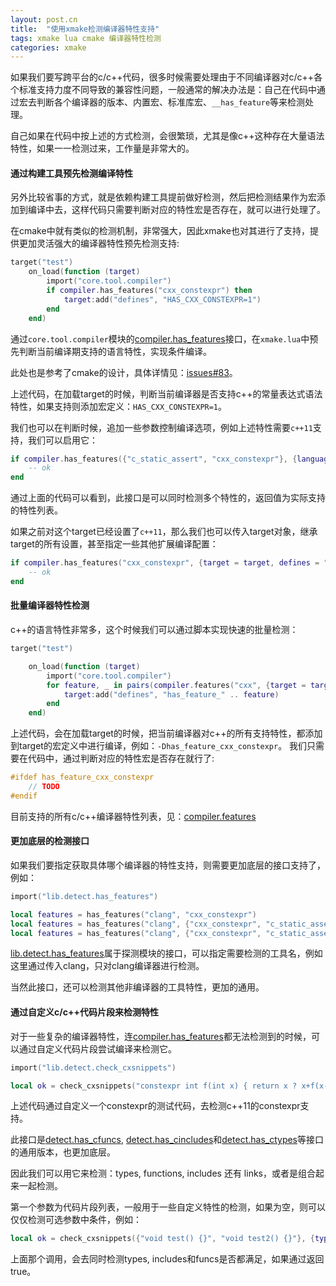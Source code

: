```yaml
---
layout: post.cn
title:  "使用xmake检测编译器特性支持"
tags: xmake lua cmake 编译器特性检测
categories: xmake
---
```


如果我们要写跨平台的c/c++代码，很多时候需要处理由于不同编译器对c/c++各个标准支持力度不同导致的兼容性问题，一般通常的解决办法是：自己在代码中通过宏去判断各个编译器的版本、内置宏、标准库宏、`__has_feature`等来检测处理。

自己如果在代码中按上述的方式检测，会很繁琐，尤其是像c++这种存在大量语法特性，如果一一检测过来，工作量是非常大的。

#### 通过构建工具预先检测编译特性

另外比较省事的方式，就是依赖构建工具提前做好检测，然后把检测结果作为宏添加到编译中去，这样代码只需要判断对应的特性宏是否存在，就可以进行处理了。

在cmake中就有类似的检测机制，非常强大，因此xmake也对其进行了支持，提供更加灵活强大的编译器特性预先检测支持:

```lua
target("test")
    on_load(function (target)
        import("core.tool.compiler")
        if compiler.has_features("cxx_constexpr") then
            target:add("defines", "HAS_CXX_CONSTEXPR=1")
        end
    end)
```

通过`core.tool.compiler`模块的[compiler.has_features](http://xmake.io/#/zh/manual?id=compiler-has_features)接口，在`xmake.lua`中预先判断当前编译期支持的语言特性，实现条件编译。

此处也是参考了cmake的设计，具体详情见：[issues#83](https://github.com/tboox/xmake/issues/83)。

上述代码，在加载target的时候，判断当前编译器是否支持c++的常量表达式语法特性，如果支持则添加宏定义：`HAS_CXX_CONSTEXPR=1`。

我们也可以在判断时候，追加一些参数控制编译选项，例如上述特性需要`c++11`支持，我们可以启用它：

```lua
if compiler.has_features({"c_static_assert", "cxx_constexpr"}, {languages = "cxx11"}) then
    -- ok
end
```

通过上面的代码可以看到，此接口是可以同时检测多个特性的，返回值为实际支持的特性列表。






如果之前对这个target已经设置了`c++11`，那么我们也可以传入target对象，继承target的所有设置，甚至指定一些其他扩展编译配置：

```lua
if compiler.has_features("cxx_constexpr", {target = target, defines = "..", includedirs = ".."}) then
    -- ok
end
```

#### 批量编译器特性检测

c++的语言特性非常多，这个时候我们可以通过脚本实现快速的批量检测：

```lua
target("test")

    on_load(function (target)
        import("core.tool.compiler")
        for feature, _ in pairs(compiler.features("cxx", {target = target})) do -- 传入target在检测特性时继承target的所有编译配置
            target:add("defines", "has_feature_" .. feature)
        end
    end)
```

上述代码，会在加载target的时候，把当前编译器对c++的所有支持特性，都添加到target的宏定义中进行编译，例如：`-Dhas_feature_cxx_constexpr`。
我们只需要在代码中，通过判断对应的特性宏是否存在就行了:

```c
#ifdef has_feature_cxx_constexpr
    // TODO
#endif
```

目前支持的所有c/c++编译器特性列表，见：[compiler.features](http://xmake.io/#/zh/manual?id=compiler-features)

#### 更加底层的检测接口

如果我们要指定获取具体哪个编译器的特性支持，则需要更加底层的接口支持了，例如：

```lua
import("lib.detect.has_features")

local features = has_features("clang", "cxx_constexpr")
local features = has_features("clang", {"cxx_constexpr", "c_static_assert"}, {flags = {"-g", "-O0"}, program = "xcrun -sdk macosx clang"})
local features = has_features("clang", {"cxx_constexpr", "c_static_assert"}, {flags = "-g"})
```

[lib.detect.has_features](http://xmake.io/#/zh/manual?id=detect-has_features)属于探测模块的接口，可以指定需要检测的工具名，例如这里通过传入clang，只对clang编译器进行检测。

当然此接口，还可以检测其他非编译器的工具特性，更加的通用。


#### 通过自定义c/c++代码片段来检测特性

对于一些复杂的编译器特性，连[compiler.has_features](http://xmake.io/#/zh/manual?id=compiler-has_features)都无法检测到的时候，可以通过自定义代码片段尝试编译来检测它。

```lua
import("lib.detect.check_cxsnippets")

local ok = check_cxsnippets("constexpr int f(int x) { return x ? x+f(x-1) : 0; } constexpr int x = f(5); static_assert(x == 15);", {sourcekind = "cxx", languages = "cxx11"})
```

上述代码通过自定义一个constexpr的测试代码，去检测c++11的constexpr支持。

此接口是[detect.has_cfuncs](http://xmake.io/#/zh/manual?id=detect-has_cfuncs), [detect.has_cincludes](http://xmake.io/#/zh/manual?id=detect-has_cincludes)和[detect.has_ctypes](http://xmake.io/#/zh/manual?id=detect-has_ctypes)等接口的通用版本，也更加底层。

因此我们可以用它来检测：types, functions, includes 还有 links，或者是组合起来一起检测。

第一个参数为代码片段列表，一般用于一些自定义特性的检测，如果为空，则可以仅仅检测可选参数中条件，例如：

```lua
local ok = check_cxsnippets({"void test() {}", "void test2() {}"}, {types = {"wchar_t", "char*"}, includes = "stdio.h", funcs = {"sigsetjmp", "sigsetjmp((void*)0, 0)"}})
```

上面那个调用，会去同时检测types, includes和funcs是否都满足，如果通过返回true。

